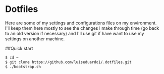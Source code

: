 # Dotfiles
Here are some of my settings and configurations files on my environment. I'll keep them here mostly to see the changes I make
through time (go back to an old version if necessary) and I'll use git if have want to use my settings on another machine. 

##Quick start

```bash
$ cd ~
$ git clone https://github.com/luiseduardo1/.dotfiles.git
$ ./bootstrap.sh
```
